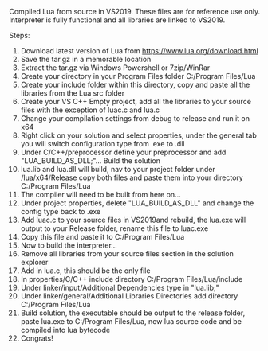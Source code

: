 Compiled Lua from source in VS2019. These files are for reference use only. Interpreter is fully functional and all libraries are linked to VS2019.

Steps:

1. Download latest version of Lua from https://www.lua.org/download.html
2. Save the tar.gz in a memorable location
3. Extract the tar.gz via Windows Powershell or 7zip/WinRar
4. Create your directory in your Program Files folder C:/Program Files/Lua
5. Create your include folder within this directory, copy and paste all the libraries from the Lua src folder
6. Create your VS C++ Empty project, add all the libraries to your source files with the exception of luac.c and lua.c
7. Change your compilation settings from debug to release and run it on x64
8. Right click on your solution and select properties, under the general tab you will switch configuration type from .exe to .dll
9. Under C/C++/preprocessor define your preprocessor and add "LUA_BUILD_AS_DLL;"... Build the solution
10. lua.lib and lua.dll will build, nav to your project folder under /lua/x64/Release copy both files and paste them into your directory C:/Program Files/Lua
11. The compiler will need to be built from here on...
12. Under project properties, delete "LUA_BUILD_AS_DLL" and change the config type back to .exe 
13. Add luac.c to your source files in VS2019and rebuild, the lua.exe will output to your Release folder, rename this file to luac.exe
14. Copy this file and paste it to C:/Program Files/Lua
15. Now to build the interpreter...
16. Remove all libraries from your source files section in the solution explorer
17. Add in lua.c, this should be the only file
18. In properties/C/C++ include directory C:/Program Files/Lua/include
19. Under linker/input/Additional Dependencies type in "lua.lib;"
20. Under linker/general/Additional Libraries Directories add directory C:/Program Files/Lua
21. Build solution, the executable should be output to the release folder, paste lua.exe to C:/Program Files/Lua, now lua source code and be compiled into lua bytecode
22. Congrats!
